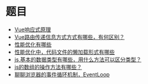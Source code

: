 # 题目

* [Vue响应式原理]()
* [Vue路由传递信息方式方式有哪些，有何区别？]()
* [性能优化有哪些]()
* [性能优化中，代码文件的懒加载形式有哪些]()
* [js,基本的数据类型有哪些，用什么方法可以区分类型？]()
* [js的数组的操作方法有哪些？]()
* [聊聊浏览器的事件循环机制，EventLoop]()
